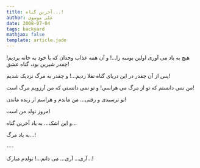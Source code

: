 ```yaml
---
title: آخرین گناه...!
author: علی موسوی
date: 2008-07-04
tags: backyard
mathjax: false
template: article.jade
---
```


هیچ به یاد می آوری اولین بوسه را…! و آن همه عذاب وجدان که با خود به خانه بردیم! چقدر شیرین بود، گناه عشق!

پس از آن چقدر در این دریای گناه تقلا زدیم…! و چقدر به مرگ نزدیک شدیم!

من نمی دانستم که تو از مرگ می هراسی! و تو نمی دانستی که من آرزویم مرگ است!

تو ترسیدی و رفتی… من ماندم و هراسم از زنده ماندن!

امروز تولد من است

و این اشک… به یاد آخرین گناه…

به یاد مرگ…!

\-\-\-

آری… آری… می دانم…! تولدم مبارک…!
